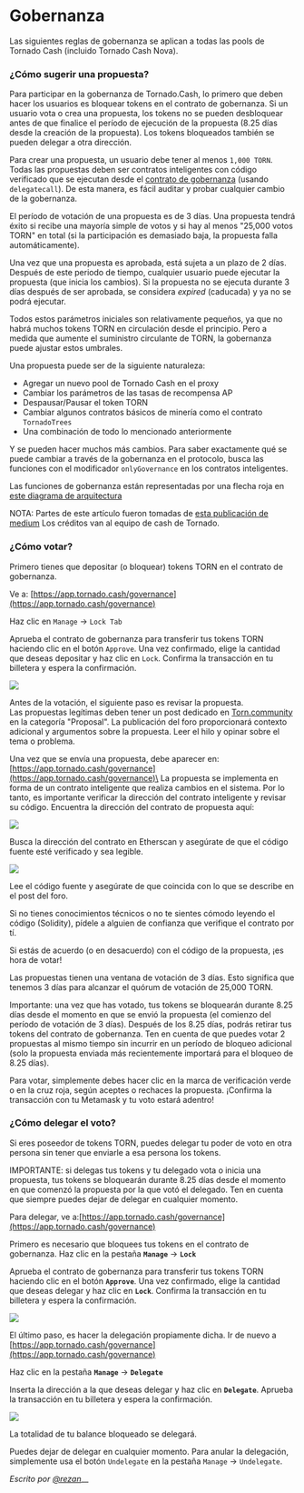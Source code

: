 # Gobernanza

Las siguientes reglas de gobernanza se aplican a todas las pools de Tornado Cash (incluido Tornado Cash Nova).

### ¿Cómo sugerir una propuesta?

Para participar en la gobernanza de Tornado.Cash, lo primero que deben hacer los usuarios es bloquear tokens en el contrato de gobernanza. Si un usuario vota o crea una propuesta, los tokens no se pueden desbloquear antes de que finalice el período de ejecución de la propuesta (8.25 días desde la creación de la propuesta). Los tokens bloqueados también se pueden delegar a otra dirección.

Para crear una propuesta, un usuario debe tener al menos `1,000 TORN`. Todas las propuestas deben ser contratos inteligentes con código verificado que se ejecutan desde el [contrato de gobernanza](https://etherscan.io/address/0x5efda50f22d34F262c29268506C5Fa42cB56A1Ce) (usando `delegatecall`). De esta manera, es fácil auditar y probar cualquier cambio de la gobernanza.

El período de votación de una propuesta es de 3 días. Una propuesta tendrá éxito si recibe una mayoría simple de votos y si hay al menos "25,000 votos TORN" en total (si la participación es demasiado baja, la propuesta falla automáticamente).

Una vez que una propuesta es aprobada, está sujeta a un plazo de 2 días. Después de este periodo de tiempo, cualquier usuario puede ejecutar la propuesta (que inicia los cambios). Si la propuesta no se ejecuta durante 3 días después de ser aprobada, se considera _expired_ (caducada) y ya no se podrá ejecutar.

Todos estos parámetros iniciales son relativamente pequeños, ya que no habrá muchos tokens TORN en circulación desde el principio. Pero a medida que aumente el suministro circulante de TORN, la gobernanza puede ajustar estos umbrales.

Una propuesta puede ser de la siguiente naturaleza:

* Agregar un nuevo pool de Tornado Cash en el proxy
* Cambiar los parámetros de las tasas de recompensa AP
* Despausar/Pausar el token TORN
* Cambiar algunos contratos básicos de minería como el contrato `TornadoTrees`
* Una combinación de todo lo mencionado anteriormente 

Y se pueden hacer muchos más cambios. Para saber exactamente qué se puede cambiar a través de la gobernanza en el protocolo, busca las funciones con el modificador `onlyGovernance` en los contratos inteligentes.

Las funciones de gobernanza están representadas por una flecha roja en [este diagrama de arquitectura](https://viewer.diagrams.net/?highlight=0000ff\&edit=\_blank\&layers=1\&nav=1\&title=tornado-cash-contract-overview.drawio#Uhttps%3A%2F%2Fraw.githubusercontent.com%2FRezan-vm%2Ftornado-cash-edu%2Fmain%2Ftornado-cash-contract-overview.drawio)

NOTA: Partes de este artículo fueron tomadas de [esta publicación de medium](https://tornado-cash.medium.com/tornado-cash-governance-proposal-a55c5c7d0703) Los créditos van al equipo de cash de Tornado.

### ¿Cómo votar?

Primero tienes que depositar (o bloquear) tokens TORN en el contrato de gobernanza.

Ve a: [https://app.tornado.cash/governance](https://app.tornado.cash/governance)

Haz clic en `Manage` -> `Lock Tab`

Aprueba el contrato de gobernanza para transferir tus tokens TORN haciendo clic en el botón `Approve`. Una vez confirmado, elige la cantidad que deseas depositar y haz clic en `Lock`. Confirma la transacción en tu billetera y espera la confirmación.

![](../.gitbook/assets/c05e5a1813edad280544b627b24002dc8d5adcf2.png)

Antes de la votación, el siguiente paso es revisar la propuesta.\
&#x20;Las propuestas legítimas deben tener un post dedicado en [Torn.community](https://torn.community) en la categoría "Proposal". La publicación del foro proporcionará contexto adicional y argumentos sobre la propuesta. Leer el hilo y opinar sobre el tema o problema.

Una vez que se envía una propuesta, debe aparecer en:\
[https://app.tornado.cash/governance](https://app.tornado.cash/governance)\
&#x20;La propuesta se implementa en forma de un contrato inteligente que realiza cambios en el sistema. Por lo tanto, es importante verificar la dirección del contrato inteligente y revisar su código. Encuentra la dirección del contrato de propuesta aquí:

![](../.gitbook/assets/181d612b6c57964bab59c8e5b766f5247211083d.png)

Busca la dirección del contrato en Etherscan y asegúrate de que el código fuente esté verificado y sea legible.

![](../.gitbook/assets/d2d37d169a94f09156e76fa522b7974cb7c9ac3f.png)

Lee el código fuente y asegúrate de que coincida con lo que se describe en el post del foro.

Si no tienes conocimientos técnicos o no te sientes cómodo leyendo el código (Solidity), pídele a alguien de confianza que verifique el contrato por tí.

Si estás de acuerdo (o en desacuerdo) con el código de la propuesta, ¡es hora de votar!

Las propuestas tienen una ventana de votación de 3 días. Esto significa que tenemos 3 días para alcanzar el quórum de votación de 25,000 TORN.

Importante: una vez que has votado, tus tokens se bloquearán durante 8.25 días desde el momento en que se envió la propuesta (el comienzo del período de votación de 3 días). Después de los 8.25 días, podrás retirar tus tokens del contrato de gobernanza. Ten en cuenta de que puedes votar 2 propuestas al mismo tiempo sin incurrir en un período de bloqueo adicional (solo la propuesta enviada más recientemente importará para el bloqueo de 8.25 días).

Para votar, simplemente debes hacer clic en la marca de verificación verde o en la cruz roja, según aceptes o rechaces la propuesta. ¡Confirma la transacción con tu Metamask y tu voto estará adentro!

### ¿Cómo delegar el voto?

Si eres poseedor de tokens TORN, puedes delegar tu poder de voto en otra persona sin tener que enviarle a esa persona los tokens.

IMPORTANTE: si delegas tus tokens y tu delegado vota o inicia una propuesta, tus tokens se bloquearán durante 8.25 días desde el momento en que comenzó la propuesta por la que votó el delegado. Ten en cuenta que siempre puedes dejar de delegar en cualquier momento.

Para delegar, ve a:[https://app.tornado.cash/governance](https://app.tornado.cash/governance)

Primero es necesario que bloquees tus tokens en el contrato de gobernanza. Haz clic en la pestaña **`Manage`** -> **`Lock`**

Aprueba el contrato de gobernanza para transferir tus tokens TORN haciendo clic en el botón **`Approve`**. Una vez confirmado, elige la cantidad que deseas delegar y haz clic en **`Lock`**. Confirma la transacción en tu billetera y espera la confirmación.

![](<../.gitbook/assets/c05e5a1813edad280544b627b24002dc8d5adcf2 (1).png>)

El último paso, es hacer la delegación propiamente dicha. Ir de nuevo a [https://app.tornado.cash/governance](https://app.tornado.cash/governance)

Haz clic en la pestaña **`Manage`** -> **`Delegate`**

Inserta la dirección a la que deseas delegar y haz clic en **`Delegate`**. Aprueba la transacción en tu billetera y espera la confirmación.

![](../.gitbook/assets/43c05d176d7f75a336af7a865565c9b23786b98c.png)

La totalidad de tu balance bloqueado se delegará.

Puedes dejar de delegar en cualquier momento. Para anular la delegación, simplemente usa el botón `Undelegate` en la pestaña `Manage` -> `Undelegate`.

_Escrito por_ [_@rezan_](https://torn.community/u/Rezan/summary)__